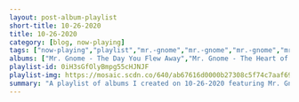 ```yaml
---
layout: post-album-playlist
short-title: 10-26-2020
title: 10-26-2020
category: [blog, now-playing]
tags: ["now-playing","playlist","mr.-gnome","mr.-gnome","mr.-gnome","mr.-gnome","mr.-gnome","mr.-gnome","mr.-gnome","the-chats"]
albums: ["Mr. Gnome - The Day You Flew Away","Mr. Gnome - The Heart of a Dark Star","Mr. Gnome - Madness In Miniature","Mr. Gnome - Heave Yer Skeleton","Mr. Gnome - The Day You Flew Away","Mr. Gnome - The Heart of a Dark Star","Mr. Gnome - Madness In Miniature","The Chats - High Risk Behaviour"]
playlist-id: 0iH3sGfOlyBmpg55cHJNJF
playlist-img: https://mosaic.scdn.co/640/ab67616d0000b27308c5f74c7aaf6991a9c0fef2ab67616d0000b2730b31eacf75be8e6d073ad915ab67616d0000b273425656f90e941a96e9c18b7bab67616d0000b273e6a093418ed40e6bea8a2dd3
summary: "A playlist of albums I created on 10-26-2020 featuring Mr. Gnome, Mr. Gnome, Mr. Gnome, Mr. Gnome, Mr. Gnome, Mr. Gnome, Mr. Gnome, and The Chats"
---
```

